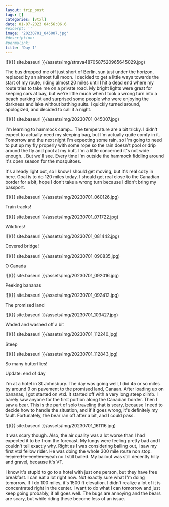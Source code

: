 ```yaml
---
layout: trip_post
tags: []
categories: [vtxl]
date: 01-07-2023 04:56:06.6
#excerpt: ''
image: '20230701_045007.jpg'
#description:
#permalink:
title: 'Day 1'
---
```


![]({{ site.baseurl }}/assets/img/strava4870587520965645029.jpg)

The bus dropped me off just short of Berlin, sun just under the horizon, replaced by an almost full moon. I decided to get a little ways towards the start of my route, riding almost 20 miles until I hit a dead end where my route tries to take me on a private road. My bright lights were great for keeping cars at bay, but we're little much when I took a wrong turn into a beach parking lot and surprised some people who were enjoying the darkness and lake without bathing suits. I quickly turned around, apologized, and decided to call it a night.

![]({{ site.baseurl }}/assets/img/20230701_045007.jpg)

I'm learning to hammock camp... The temperature are a bit tricky. I didn't expect to actually need my sleeping bag, but I'm actually quite comfy in it. Tomorrow and the next night I'm expecting some rain, so I'm going to need to put up my fly properly with some rope so the rain doesn't pool or drip around the fly and pool at my butt. I'm a little concerned it's not wide enough... But we'll see. Every time I'm outside the hammock fiddling around it's open season for the mosquitoes.

It's already light out, so I know I should get moving, but it's real cozy in here. Goal is to do 120 miles today. I should get real close to the Canadian border for a bit, hope I don't take a wrong turn because I didn't bring my passport.

![]({{ site.baseurl }}/assets/img/20230701_060126.jpg)

Train tracks!

![]({{ site.baseurl }}/assets/img/20230701_071722.jpg)

Wildfires!

![]({{ site.baseurl }}/assets/img/20230701_081442.jpg)

Covered bridge!

![]({{ site.baseurl }}/assets/img/20230701_090835.jpg)

O Canada

![]({{ site.baseurl }}/assets/img/20230701_092016.jpg)

Peeking bananas

![]({{ site.baseurl }}/assets/img/20230701_092412.jpg)

The promised land

![]({{ site.baseurl }}/assets/img/20230701_103427.jpg)

Waded and washed off a bit

![]({{ site.baseurl }}/assets/img/20230701_112240.jpg)

Steep

![]({{ site.baseurl }}/assets/img/20230701_112843.jpg)

So many butterflies!

Update: end of day

I'm at a hotel in St Johnsbury. The day was going well, I did 45 or so miles by around 9 on pavement to the promised land, Canaan. After loading up on bananas, I got started on vtxl. It started off with a very long steep climb. I barely saw anyone for the first portion along the Canadian border. Then I saw a bear. This is the part of solo traveling that is scary, because I need to decide how to handle the situation, and if it goes wrong, it's definitely my fault. Fortunately, the bear ran off after a bit, and I could pass.

![]({{ site.baseurl }}/assets/img/20230701_161116.jpg)

It was scary though. Also, the air quality was a lot worse than I had expected it to be from the forecast. My lungs were feeling pretty bad and I couldn't tell exactly why. Right as I was considering bailing out, I saw my first vtxl fellow rider. He was doing the whole 300 mile route non stop. ~~Inspired to continue~~yeah no I still bailed. My bailout was still decently hilly and gravel, because it's VT.

I know it's stupid to go to a hotel with just one person, but they have free breakfast. I can eat a lot right now. Not exactly sure what I'm doing tomorrow. If I do 100 miles, it's 1500 ft elevation. I didn't realize a lot of it is concentrated right in the center. I want to do what I can tomorrow and just keep going probably, if all goes well. The bugs are annoying and the bears are scary, but while riding these become less of an issue.